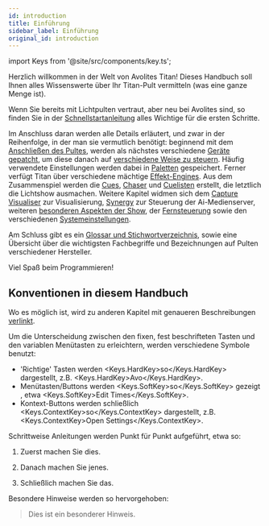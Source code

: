 ```yaml
---
id: introduction
title: Einführung
sidebar_label: Einführung
original_id: introduction
---
```


import Keys from '@site/src/components/key.ts';

Herzlich willkommen in der Welt von Avolites Titan! Dieses Handbuch soll
Ihnen alles Wissenswerte über Ihr Titan-Pult vermitteln (was eine ganze
Menge ist).

Wenn Sie bereits mit Lichtpulten vertraut, aber neu bei Avolites sind,
so finden Sie in der [Schnellstartanleitung](./quick-start.md) alles 
Wichtige für die ersten Schritte.

Im Anschluss daran werden alle Details erläutert, und zwar in der
Reihenfolge, in der man sie vermutlich benötigt: beginnend mit dem
[Anschließen des Pultes](./titan-basics.md), werden als nächstes 
verschiedene [Geräte gepatcht](./patching.md), um diese danach auf 
[verschiedene Weise zu steuern](./controlling-fixtures.md). Häufig
verwendete Einstellungen werden dabei in [Paletten](./palettes.md) 
gespeichert. Ferner verfügt Titan über verschiedene mächtige 
[Effekt-Engines](./effects.md). Aus dem Zusammenspiel werden die 
[Cues](./cues.md), [Chaser](./chases.md) und [Cuelisten](./cue-lists.md) 
erstellt, die letztlich die Lichtshow ausmachen. Weitere Kapitel widmen sich dem
[Capture Visualiser](./capture-visualiser.md) zur Visualisierung, 
[Synergy](./synergy.md) zur Steuerung der Ai-Medienserver, weiteren 
[besonderen Aspekten der Show](./running-the-show.md), der 
[Fernsteuerung](./remote-control.md) sowie den verschiedenen
[Systemeinstellungen](./system-settings.md).

Am Schluss gibt es ein [Glossar und Stichwortverzeichnis](./glossary.md),
sowie eine Übersicht über die wichtigsten Fachbegriffe und Bezeichnungen 
auf Pulten verschiedener Hersteller.

Viel Spaß beim Programmieren!

Konventionen in diesem Handbuch
-------------------------------

Wo es möglich ist, wird zu anderen Kapitel mit genaueren Beschreibungen
[verlinkt](./introduction.md).

Um die Unterscheidung zwischen den fixen, fest beschrifteten Tasten und
den variablen Menütasten zu erleichtern, werden verschiedene Symbole benutzt:
-	'Richtige' Tasten werden <Keys.HardKey>so</Keys.HardKey> dargestellt, z.B. <Keys.HardKey>Avo</Keys.HardKey>.
- 	Menütasten/Buttons werden <Keys.SoftKey>so</Keys.SoftKey> gezeigt , etwa <Keys.SoftKey>Edit Times</Keys.SoftKey>. 
-	Kontext-Buttons werden schließlich <Keys.ContextKey>so</Keys.ContextKey> dargestellt, z.B. <Keys.ContextKey>Open Settings</Keys.ContextKey>.

Schrittweise Anleitungen werden Punkt für Punkt aufgeführt, etwa so:

1.  Zuerst machen Sie dies.

2.  Danach machen Sie jenes.

3.  Schließlich machen Sie das.

Besondere Hinweise werden so hervorgehoben:

>	Dies ist ein besonderer Hinweis.
